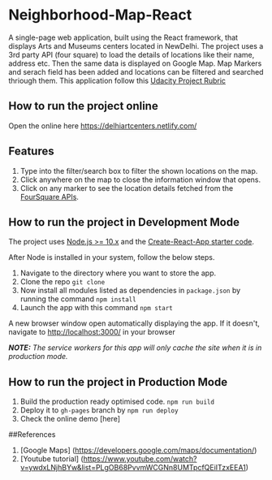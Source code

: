 # Neighborhood-Map-React
A single-page web application, built using the React framework, that displays Arts and Museums centers located in NewDelhi. 
The project uses a 3rd party API (four square) to load the details of locations like their name, address etc.
Then the same data is displayed on Google Map. Map Markers and serach field has been added and locations can be filtered
and searched thriough them.
This application follow this [Udacity Project Rubric](https://review.udacity.com/#!/rubrics/1351/view)

## How to run the project online
Open the online here
https://delhiartcenters.netlify.com/

## Features

1. Type into the filter/search box to filter the shown locations on the map.
3. Click anywhere on the map to close the information window that opens.
4. Click on any marker to see the location details fetched from the [FourSquare APIs](https://developer.foursquare.com/).

## How to run the project in Development Mode
The project uses [Node.js >= 10.x](https://nodejs.org/en/) and the [Create-React-App starter code](https://github.com/facebookincubator/create-react-app).

After Node is installed in your system, follow the below steps.

1. Navigate to the directory where you want to store the app.
2. Clone the repo `git clone `
3. Now install all modules listed as dependencies in `package.json` by running the command `npm install`
4. Launch the app with this command `npm start`

A new browser window open automatically displaying the app.  If it doesn't, navigate to [http://localhost:3000/](http://localhost:3000/) in your browser

***NOTE:*** *The service workers for this app will only cache the site when it is in production mode.*

## How to run the project in Production Mode

1. Build the production ready optimised code. `npm run build`
2. Deploy it to `gh-pages` branch by `npm run deploy`
3. Check the online demo [here]

##References
1. [Google Maps] (https://developers.google.com/maps/documentation/)
2. [Youtube tutorial] (https://www.youtube.com/watch?v=ywdxLNjhBYw&list=PLgOB68PvvmWCGNn8UMTpcfQEiITzxEEA1)
